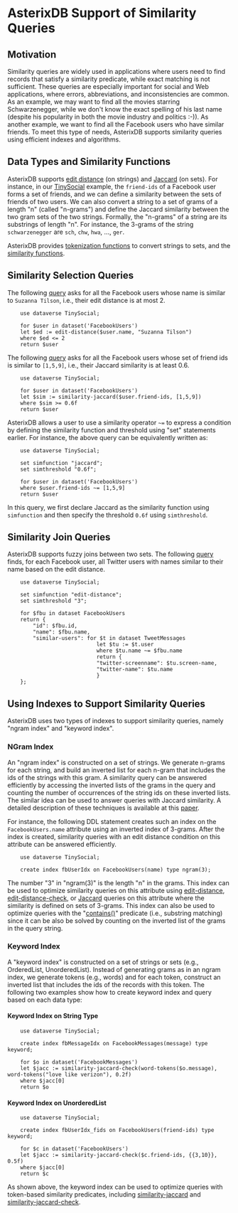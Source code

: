 
# AsterixDB  Support of Similarity Queries # 

## Motivation ## 

Similarity queries are widely used in applications where users need to
find records that satisfy a similarity predicate, while exact matching
is not sufficient. These queries are especially important for social
and Web applications, where errors, abbreviations, and inconsistencies
are common.  As an example, we may want to find all the movies
starring Schwarzenegger, while we don't know the exact spelling of his
last name (despite his popularity in both the movie industry and
politics :-)). As another example, we want to find all the Facebook
users who have similar friends. To meet this type of needs, AsterixDB
supports similarity queries using efficient indexes and algorithms.

## Data Types and Similarity Functions ## 

AsterixDB supports [edit distance](http://en.wikipedia.org/wiki/Levenshtein_distance) (on strings) and
[Jaccard](http://en.wikipedia.org/wiki/Jaccard_index) (on sets).  For
instance, in our
[TinySocial](AdmAql101.html#ADM:_Modeling_Semistructed_Data_in_AsterixDB)
example, the `friend-ids` of a Facebook user forms a set
of friends, and we can define a similarity between the sets of
friends of two users. We can also convert a string to a set of grams of a length "n"
(called "n-grams") and define the Jaccard similarity between the two
gram sets of the two strings. Formally, the "n-grams" of a string are
its substrings of length "n". For instance, the 3-grams of the string
`schwarzenegger` are `sch`, `chw`, `hwa`, ..., `ger`.

AsterixDB provides
[tokenization functions](AsterixDBFunctions.html#Tokenizing_Functions)
to convert strings to sets, and the
[similarity functions](AsterixDBFunctions.html#Similarity_Functions).

## Similarity Selection Queries ## 

The following [query](AsterixDBFunctions.html#edit-distance)
asks for all the Facebook users whose name is similar to
`Suzanna Tilson`, i.e., their edit distance is at most 2.

        use dataverse TinySocial;
        
        for $user in dataset('FacebookUsers')
        let $ed := edit-distance($user.name, "Suzanna Tilson")
        where $ed <= 2
        return $user


The following [query](AsterixDBFunctions.html#similarity-jaccard)
asks for all the Facebook users whose set of friend ids is
similar to `[1,5,9]`, i.e., their Jaccard similarity is at least 0.6.

        use dataverse TinySocial;
        
        for $user in dataset('FacebookUsers')
        let $sim := similarity-jaccard($user.friend-ids, [1,5,9])
        where $sim >= 0.6f
        return $user


AsterixDB allows a user to use a similarity operator `~=` to express a
condition by defining the similarity function and threshold
using "set" statements earlier. For instance, the above query can be
equivalently written as:

        use dataverse TinySocial;
        
        set simfunction "jaccard";
        set simthreshold "0.6f";
        
        for $user in dataset('FacebookUsers')
        where $user.friend-ids ~= [1,5,9]
        return $user


In this query, we first declare Jaccard as the similarity function
using `simfunction` and then specify the threshold `0.6f` using
`simthreshold`.

## Similarity Join Queries ## 

AsterixDB supports fuzzy joins between two sets. The following
[query](AdmAql101.html#Query_5_-_Fuzzy_Join)
finds, for each Facebook user, all Twitter users with names
similar to their name based on the edit distance.

        use dataverse TinySocial;
        
        set simfunction "edit-distance";
        set simthreshold "3";
	
        for $fbu in dataset FacebookUsers
        return {
            "id": $fbu.id,
            "name": $fbu.name,
            "similar-users": for $t in dataset TweetMessages
                                let $tu := $t.user
                                where $tu.name ~= $fbu.name
                                return {
                                "twitter-screenname": $tu.screen-name,
                                "twitter-name": $tu.name
                                }
        };

## Using Indexes to Support Similarity Queries ## 

AsterixDB uses two types of indexes to support similarity queries, namely
"ngram index" and "keyword index".

### NGram Index ###

An "ngram index" is constructed on a set of strings.  We generate n-grams for each string, and build an inverted
list for each n-gram that includes the ids of the strings with this
gram.  A similarity query can be answered efficiently by accessing the
inverted lists of the grams in the query and counting the number of
occurrences of the string ids on these inverted lists.  The similar
idea can be used to answer queries with Jaccard similarity.  A
detailed description of these techniques is available at this
[paper](http://www.ics.uci.edu/~chenli/pub/icde2009-memreducer.pdf).

For instance, the following DDL statement creates such an index on the
`FacebookUsers.name` attribute using an inverted index of 3-grams.
After the index is created, similarity queries with an edit distance
condition on this attribute can be answered efficiently.

        use dataverse TinySocial;
        
        create index fbUserIdx on FacebookUsers(name) type ngram(3);

The number "3" in "ngram(3)" is the length "n" in the grams. This
index can be used to optimize similarity queries on this attribute
using 
[edit-distance](AsterixDBFunctions.html#edit-distance), 
[edit-distance-check](AsterixDBFunctions.html#edit-distance-check), 
or [Jaccard](AsterixDBFunctions.html#similarity-jaccard) queries on this attribute where the
similarity is defined on sets of 3-grams.  This index can also be used
to optimize queries with the "[contains()]((AsterixDBFunctions.html#contains))" predicate (i.e., substring
matching) since it can be also be solved by counting on the inverted
list of the grams in the query string.

### Keyword Index ###

A "keyword index" is constructed on a set of strings or sets (e.g., OrderedList, UnorderedList). Instead of 
generating grams as in an ngram index, we generate tokens (e.g., words) and for each token, construct an inverted list that includes the ids of the
records with this token.  The following two examples show how to create keyword index and query based on each data type:

#### Keyword Index on String Type ####

        use dataverse TinySocial;

        create index fbMessageIdx on FacebookMessages(message) type keyword;

        for $o in dataset('FacebookMessages')
        let $jacc := similarity-jaccard-check(word-tokens($o.message), word-tokens("love like verizon"), 0.2f)
        where $jacc[0]
        return $o
        
#### Keyword Index on UnorderedList ####      
        
        use dataverse TinySocial;

        create index fbUserIdx_fids on FacebookUsers(friend-ids) type keyword;

        for $c in dataset('FacebookUsers')
        let $jacc := similarity-jaccard-check($c.friend-ids, {{3,10}}, 0.5f)
        where $jacc[0]
        return $c
        
As shown above, the keyword index can be used to optimize queries with token-based similarity predicates, including
[similarity-jaccard](AsterixDBFunctions.html#similarity-jaccard) and
[similarity-jaccard-check](AsterixDBFunctions.html#similarity-jaccard-check).

